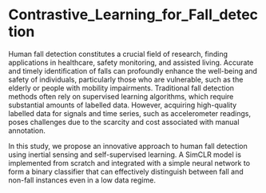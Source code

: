 # Contrastive_Learning_for_Fall_detection
Human fall detection constitutes a crucial field of research, finding applications in healthcare, safety monitoring, and assisted living. Accurate and timely identification of falls can profoundly enhance the well-being and safety of individuals, particularly those who are vulnerable, such as the elderly or people with mobility impairments. Traditional fall detection methods often rely on supervised learning algorithms, which require substantial amounts of labelled data. However, acquiring high-quality labelled data for signals and time series,
such as accelerometer readings, poses challenges due to the scarcity and cost associated with manual annotation. 

In this study, we propose an innovative approach to human fall detection using inertial sensing and self-supervised learning. A SimCLR model is implemented from scratch and integrated with a simple neural network to form a binary classifier that can effectively distinguish between fall and non-fall instances even in a low data regime.
